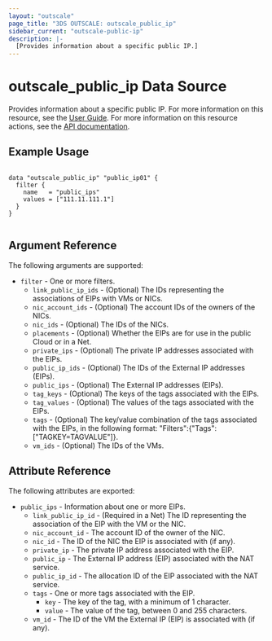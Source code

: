 ```yaml
---
layout: "outscale"
page_title: "3DS OUTSCALE: outscale_public_ip"
sidebar_current: "outscale-public-ip"
description: |-
  [Provides information about a specific public IP.]
---
```


# outscale_public_ip Data Source

Provides information about a specific public IP.
For more information on this resource, see the [User Guide](https://wiki.outscale.net/display/EN/About+EIPs).
For more information on this resource actions, see the [API documentation](https://docs.outscale.com/api#3ds-outscale-api-publicip).

## Example Usage

```hcl

data "outscale_public_ip" "public_ip01" {
  filter {
    name   = "public_ips"
    values = ["111.11.111.1"]
  }
}


```

## Argument Reference

The following arguments are supported:

* `filter` - One or more filters.
  * `link_public_ip_ids` - (Optional) The IDs representing the associations of EIPs with VMs or NICs.
  * `nic_account_ids` - (Optional) The account IDs of the owners of the NICs.
  * `nic_ids` - (Optional) The IDs of the NICs.
  * `placements` - (Optional) Whether the EIPs are for use in the public Cloud or in a Net.
  * `private_ips` - (Optional) The private IP addresses associated with the EIPs.
  * `public_ip_ids` - (Optional) The IDs of the External IP addresses (EIPs).
  * `public_ips` - (Optional) The External IP addresses (EIPs).
  * `tag_keys` - (Optional) The keys of the tags associated with the EIPs.
  * `tag_values` - (Optional) The values of the tags associated with the EIPs.
  * `tags` - (Optional) The key/value combination of the tags associated with the EIPs, in the following format: "Filters":{"Tags":["TAGKEY=TAGVALUE"]}.
  * `vm_ids` - (Optional) The IDs of the VMs.

## Attribute Reference

The following attributes are exported:

* `public_ips` - Information about one or more EIPs.
  * `link_public_ip_id` - (Required in a Net) The ID representing the association of the EIP with the VM or the NIC.
  * `nic_account_id` - The account ID of the owner of the NIC.
  * `nic_id` - The ID of the NIC the EIP is associated with (if any).
  * `private_ip` - The private IP address associated with the EIP.
  * `public_ip` - The External IP address (EIP) associated with the NAT service.
  * `public_ip_id` - The allocation ID of the EIP associated with the NAT service.
  * `tags` - One or more tags associated with the EIP.
    * `key` - The key of the tag, with a minimum of 1 character.
    * `value` - The value of the tag, between 0 and 255 characters.
  * `vm_id` - The ID of the VM the External IP (EIP) is associated with (if any).
